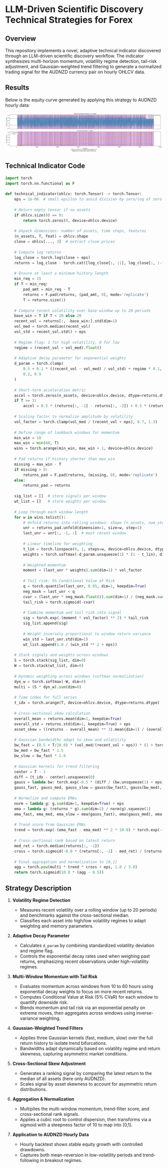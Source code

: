 # LLM-Driven Scientific Discovery Technical Strategies for Forex

## Overview

This repository implements a novel, adaptive technical indicator discovered through an LLM-driven scientific discovery workflow. The indicator synthesizes multi-horizon momentum, volatility regime detection, tail-risk adjustment, and Gaussian-weighted trend filtering to generate a normalized trading signal for the AUDNZD currency pair on hourly OHLCV data.

## Results

Below is the equity curve generated by applying this strategy to AUDNZD hourly data:

![Strategy Results](strategy_result.png)

## Technical Indicator Code

```python
import torch
import torch.nn.functional as F

def technical_indicator(ohlcv: torch.Tensor) -> torch.Tensor:
    eps = 1e-06  # small epsilon to avoid division by zero/log of zero

    # Return empty tensor if no assets
    if ohlcv.size(0) == 0:
        return torch.zeros(0, device=ohlcv.device)

    # Unpack dimensions: number of assets, time steps, features
    (n_assets, T, feat) = ohlcv.shape
    close = ohlcv[..., 3]  # extract close prices

    # Compute log returns
    log_close = torch.log(close + eps)
    returns = log_close - torch.cat([log_close[:, :1], log_close[:, :-1]], dim=1)

    # Ensure at least a minimum history length
    min_req = 15
    if T < min_req:
        pad_amt = min_req - T
        returns = F.pad(returns, (pad_amt, 0), mode='replicate')
        T = returns.size(1)

    # Compute recent volatility over base window up to 20 periods
    base_win = T if T < 20 else 20
    recent_vol = returns[:, -base_win:].std(dim=1)
    vol_med = torch.median(recent_vol)
    vol_std = recent_vol.std() + eps

    # Regime flag: 1 for high volatility, 0 for low
    regime = (recent_vol > vol_med).float()

    # Adaptive decay parameter for exponential weights
    d_param = torch.clamp(
        0.5 + 0.1 * ((recent_vol - vol_med) / vol_std) + regime * 0.1,
        0.2, 0.9
    )

    # Short-term acceleration metric
    accel = torch.zeros(n_assets, device=ohlcv.device, dtype=returns.dtype)
    if T >= 3:
        accel = 0.5 * (returns[:, -1] - returns[:, -2]) + 0.5 * (returns[:, -2] - returns[:, -3])

    # Scaling factor to normalize amplitude by volatility
    vol_factor = torch.clamp(vol_med / (recent_vol + eps), 0.7, 1.3)

    # Define range of lookback windows for momentum
    min_win = 10
    max_win = min(60, T)
    wins = torch.arange(min_win, max_win + 1, device=ohlcv.device)

    # Pad returns if history shorter than max_win
    missing = max_win - T
    if missing > 0:
        returns_pad = F.pad(returns, (missing, 0), mode='replicate')
    else:
        returns_pad = returns

    sig_list = []  # store signals per window
    wt_list = []   # store weights per window

    # Loop through each window length
    for w in wins.tolist():
        # Unfold returns into rolling windows: shape (n_assets, num_steps, w)
        unr = returns_pad.unfold(dimension=1, size=w, step=1)
        last_unr = unr[:, -1, :]  # most recent window

        # Linear timeline for weighting
        t_lin = torch.linspace(0, 1, steps=w, device=ohlcv.device, dtype=returns.dtype)
        weights = torch.softmax(-d_param.unsqueeze(1) * (1 - t_lin), dim=-1)

        # Weighted momentum
        moment = (last_unr * weights).sum(dim=1) * vol_factor

        # Tail risk: 5% Conditional Value at Risk
        q = torch.quantile(last_unr, 0.05, dim=1, keepdim=True)
        neg_mask = last_unr < q
        cvar = (last_unr * neg_mask.float()).sum(dim=1) / (neg_mask.sum(dim=1).float() + eps)
        tail_risk = torch.sigmoid(-cvar)

        # Combine momentum and tail risk into signal
        sig = torch.exp(-(moment * vol_factor) ** 2) * tail_risk
        sig_list.append(sig)

        # Weight inversely proportional to window return variance
        win_std = last_unr.std(dim=1)
        wt_list.append(1.0 / (win_std ** 2 + eps))

    # Stack signals and weights across windows
    S = torch.stack(sig_list, dim=0)
    W = torch.stack(wt_list, dim=0)

    # Dynamic weighting across windows (softmax normalization)
    dyn_w = torch.softmax(-W, dim=0)
    multi = (S * dyn_w).sum(dim=0)

    # Time index for full series
    t_idx = torch.arange(T, device=ohlcv.device, dtype=returns.dtype)

    # Cross-sectional skew calculation
    overall_mean = returns.mean(dim=1, keepdim=True)
    overall_std = returns.std(dim=1, keepdim=True) + eps
    asset_skew = ((returns - overall_mean) ** 3).mean(dim=1) / (overall_std.squeeze(1) ** 3 + eps)

    # Gaussian bandwidths adapt to skew and volatility
    bw_fast = (0.5 + T/20.0) * (vol_med/(recent_vol + eps)) * (1 + torch.abs(asset_skew))
    bw_med = bw_fast * 1.5
    bw_slow = bw_fast * 2.0

    # Gaussian kernels for trend filtering
    center = T - 1
    diff = (t_idx - center).unsqueeze(0)
    gauss = lambda bw: torch.exp(-0.5 * (diff / (bw.unsqueeze(1) + eps)) ** 2)
    gauss_fast, gauss_med, gauss_slow = gauss(bw_fast), gauss(bw_med), gauss(bw_slow)

    # Normalize and compute EMAs
    norm = lambda g: g.sum(dim=1, keepdim=True) + eps
    ema = lambda g: (returns * g).sum(dim=1) / norm(g).squeeze(1)
    ema_fast, ema_med, ema_slow = ema(gauss_fast), ema(gauss_med), ema(gauss_slow)

    # Trend score from Gaussian EMAs
    trend = torch.exp(-(ema_fast - ema_med) ** 2 * 10.0) * torch.exp(-(ema_med - ema_slow) ** 2 * 10.0)

    # Cross-sectional rank based on latest return
    med_ret = torch.median(returns[:, -1])
    cross = torch.sigmoid(-8.0 * (returns[:, -1] - med_ret) / (returns.std(dim=1) + eps))

    # Final aggregation and normalization to [0,1]
    agg = torch.pow(multi * trend * cross + eps, 1.0 / 3.0)
    return torch.sigmoid(10.0 * (agg - 0.5))
```

## Strategy Description

1. **Volatility Regime Detection**

   - Measures recent volatility over a rolling window (up to 20 periods) and benchmarks against the cross-sectional median.
   - Classifies each asset into high/low volatility regimes to adapt weighting and memory parameters.

2. **Adaptive Decay Parameter**

   - Calculates `d_param` by combining standardized volatility deviation and regime flag.
   - Controls the exponential decay rates used when weighing past returns, emphasizing recent observations under high-volatility regimes.

3. **Multi-Window Momentum with Tail Risk**

   - Evaluates momentum across windows from 10 to 60 hours using exponential decay weights to focus on more recent returns.
   - Computes Conditional Value at Risk (5% CVaR) for each window to quantify downside risk.
   - Blends momentum and tail risk via an exponential penalty on extreme moves, then aggregates across windows using inverse-variance weighting.

4. **Gaussian-Weighted Trend Filters**

   - Applies three Gaussian kernels (fast, medium, slow) over the full return history to isolate trend bifurcations.
   - Bandwidths adapt dynamically based on volatility regime and return skewness, capturing asymmetric market conditions.

5. **Cross-Sectional Skew Adjustment**

   - Generates a ranking signal by comparing the latest return to the median of all assets (here only AUDNZD).
   - Scales signal by asset skewness to account for asymmetric return distributions.

6. **Aggregation & Normalization**

   - Multiplies the multi-window momentum, trend-filter score, and cross-sectional rank signals.
   - Applies a cubic root to control dispersion, then transforms via a sigmoid with a steepness factor of 10 to map into [0,1].

7. **Application to AUDNZD Hourly Data**

   - Hourly backtest shows stable equity growth with controlled drawdowns.
   - Captures both mean-reversion in low-volatility periods and trend-following in breakout regimes.
